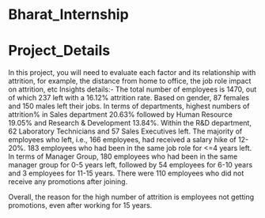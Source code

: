 # Bharat_Internship

# Project_Details 
In this project, you will need to evaluate each factor and its relationship with attrition, for example, the distance from home to office, the job role impact on attrition, etc Insights details:-
The total number of employees is 1470, out of which 237 left with a 16.12% attrition rate.
Based on gender, 87 females and 150 males left their jobs.
In terms of departments, highest numbers of attrition% in Sales department 20.63% followed by Human Resource 19.05% and Research & Development 13.84%.
Within the R&D department, 62 Laboratory Technicians and 57 Sales Executives left.
The majority of employees who left, i.e., 166 employees, had received a salary hike of 12-20%.
183 employees who had been in the same job role for <=4 years left.
In terms of Manager Group, 180 employees who had been in the same manager group for 0-5 years left, followed by 54 employees for 6-10 years and 3 employees for 11-15 years.
There were 110 employees who did not receive any promotions after joining.


Overall, the reason for the high number of attrition is employees not getting promotions, even after working for 15 years.
